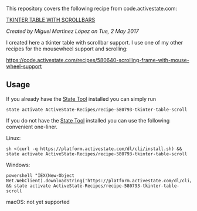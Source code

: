 This repository covers the following recipe from code.activestate.com:

[TKINTER TABLE WITH SCROLLBARS
](https://code.activestate.com/recipes/580793/)

*Created by Miguel Martínez López on Tue, 2 May 2017*

I created here a tkinter table with scrollbar support. I use one of my other recipes for the mousewheel support and scrolling:

https://code.activestate.com/recipes/580640-scrolling-frame-with-mouse-wheel-support

## Usage

If you already have the [State Tool] installed you can simply run

```
state activate ActiveState-Recipes/recipe-580793-tkinter-table-scroll
```

If you do not have the [State Tool] installed you can use the following convenient one-liner.

Linux: 
```
sh <(curl -q https://platform.activestate.com/dl/cli/install.sh) && state activate ActiveState-Recipes/recipe-580793-tkinter-table-scroll
```

Windows: 
```
powershell "IEX(New-Object Net.WebClient).downloadString('https://platform.activestate.com/dl/cli/install.ps1')" && state activate ActiveState-Recipes/recipe-580793-tkinter-table-scroll
```

macOS: not yet supported

[State Tool]: https://www.activestate.com/products/platform/state-tool/
